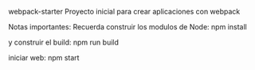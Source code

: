 webpack-starter
Proyecto inicial para crear aplicaciones con webpack

Notas importantes:
Recuerda construir los modulos de Node: npm install

y construir el build: npm run build

iniciar web: npm start
